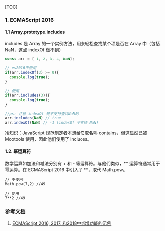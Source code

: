 [TOC]
### 1. ECMAScript 2016
#### 1.1 Array.prototype.includes
includes 是 Array 的一个实例方法，用来轻松查找某个项是否在 Array 中（包括 NaN，这点 indexOf 做不到）

```js
const arr = [ 1, 2, 3, 4, NaN];

// es2016不使用
if(arr.indexOf(3) >= 0){
  console.log(true);
}

// 使用
if(arr.includes(3)){
  console.log(true);
}

//ps: 注意 indexOf 是不支持查找NaN的
arr.includes(NaN) // true
arr.indexOf(NaN) // -1 (indexOf 不支持 NaN)
```
冷知识：JavaScript 规范制定者本想给它取名叫 contains，但这显然已被 Mootools 使用，因此他们使用了 includes。

#### 1.2. 幂运算符
数学运算如加法和减法分别有 + 和 - 等运算符。与他们类似，** 运算符通常用于幂运算。在 ECMAScript 2016 中引入了 **，取代 Math.pow。

```
// 不使用
Math.pow(7,2) //49

// 使用
7**2 //49
```


### 参考文档
1. [ECMAScript 2016, 2017, 和2018中新增功能的示例](https://blog.hypers.io/2018/04/11/es2016-17-18/)